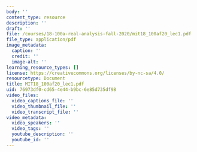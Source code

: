 ```yaml
---
body: ''
content_type: resource
description: ''
draft: ''
file: /courses/18-100a-real-analysis-fall-2020/mit18_100af20_lec1.pdf
file_type: application/pdf
image_metadata:
  caption: ''
  credit: ''
  image-alt: ''
learning_resource_types: []
license: https://creativecommons.org/licenses/by-nc-sa/4.0/
resourcetype: Document
title: MIT18_100af20_lec1.pdf
uid: 76973df0-cd65-4e44-b9bc-6e85d735df98
video_files:
  video_captions_file: ''
  video_thumbnail_file: ''
  video_transcript_file: ''
video_metadata:
  video_speakers: ''
  video_tags: ''
  youtube_description: ''
  youtube_id: ''
---
```

